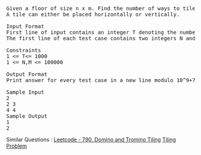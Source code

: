 <pre>
Given a floor of size n x m. Find the number of ways to tile the floor with tiles of size 1 x m . 
A tile can either be placed horizontally or vertically.

Input Format
First line of input contains an integer T denoting the number of test cases. Then T test cases follow.
The first line of each test case contains two integers N and M.

Constraints
1 <= T<= 1000
1 <= N,M <= 100000

Output Format
Print answer for every test case in a new line modulo 10^9+7.

Sample Input
2
2 3
4 4
Sample Output
1
2
</pre>
Similar Questions : 
[Leetcode - 790. Domino and Tromino Tiling](https://leetcode.com/problems/domino-and-tromino-tiling/)
[Tiling Problem](https://www.geeksforgeeks.org/tiling-problem/)


